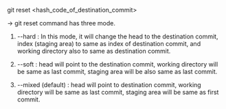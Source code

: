 git reset <hash_code_of_destination_commit>

-> git reset command has three mode. 

1. --hard : In this mode, it will change the head to the destination commit, index (staging area) to same as index of destination commit, and working directory also to same as destination commit.

2. --soft : head will point to the destination commit, working directory will be same as last commit, staging area will be also same as last commit.

3. --mixed (default) : head will point to destination commit, working directory will be same as last commit, staging area will be same as first commit.